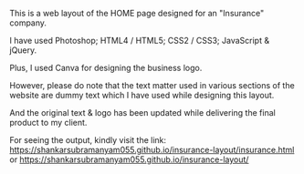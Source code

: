 This is a web layout of the HOME page designed for an "Insurance" company. 

I have used Photoshop; HTML4 / HTML5; CSS2 / CSS3; JavaScript & jQuery. 

Plus, I used Canva for designing the business logo. 

However, please do note that the text matter used in various sections of the website are dummy text which I have used while designing this layout. 

And the original text & logo has been updated while delivering the final product to my client. 

For seeing the output, kindly visit the link: https://shankarsubramanyam055.github.io/insurance-layout/insurance.html or https://shankarsubramanyam055.github.io/insurance-layout/
